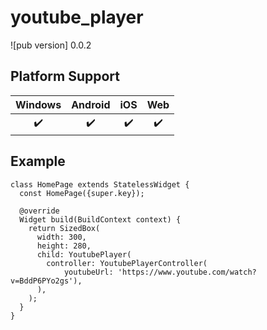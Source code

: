 # youtube_player

![pub version] 0.0.2


## Platform Support

| Windows | Android | iOS | Web |
| :-----: | :-----: | :-----: | :-----: |
|    ✔️    |    ✔️   |    ✔️   |    ✔️   |


## Example

```
class HomePage extends StatelessWidget {
  const HomePage({super.key});

  @override
  Widget build(BuildContext context) {
    return SizedBox(
      width: 300,
      height: 280,
      child: YoutubePlayer(
        controller: YoutubePlayerController(
            youtubeUrl: 'https://www.youtube.com/watch?v=BddP6PYo2gs'),
      ),
    );
  }
}

```